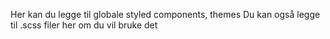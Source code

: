 Her kan du legge til globale styled components, themes
Du kan også legge til .scss filer her om du vil bruke det
